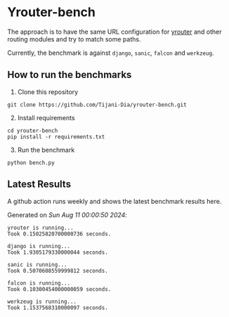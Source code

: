 # Yrouter-bench

The approach is to have the same URL configuration for [yrouter](https://github.com/Tijani-Dia/yrouter) and other routing modules and try to match some paths.

Currently, the benchmark is against `django`, `sanic`, `falcon` and `werkzeug`.

## How to run the benchmarks

1. Clone this repository

```shell
git clone https://github.com/Tijani-Dia/yrouter-bench.git
```

2. Install requirements

```shell
cd yrouter-bench
pip install -r requirements.txt
```

3. Run the benchmark

```shell
python bench.py
```

## Latest Results

A github action runs weekly and shows the latest benchmark results here.

Generated on *Sun Aug 11 00:00:50 2024*:

```shell
yrouter is running...
Took 0.15025820700000736 seconds.

django is running...
Took 1.9305179330000044 seconds.

sanic is running...
Took 0.5070608559999812 seconds.

falcon is running...
Took 0.10300454000000059 seconds.

werkzeug is running...
Took 1.1537568310000097 seconds.

```